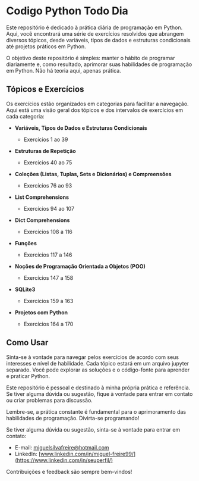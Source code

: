 # Codigo Python Todo Dia

Este repositório é dedicado à prática diária de programação em Python. Aqui, você encontrará uma série de exercícios resolvidos que abrangem diversos tópicos, desde variáveis, tipos de dados e estruturas condicionais até projetos práticos em Python.

O objetivo deste repositório é simples: manter o hábito de programar diariamente e, como resultado, aprimorar suas habilidades de programação em Python. Não há teoria aqui, apenas prática.

## Tópicos e Exercícios

Os exercícios estão organizados em categorias para facilitar a navegação. Aqui está uma visão geral dos tópicos e dos intervalos de exercícios em cada categoria:

* **Variáveis, Tipos de Dados e Estruturas Condicionais**
  
  - Exercícios 1 ao 39

* **Estruturas de Repetição**
  
  - Exercícios 40 ao 75

* **Coleções (Listas, Tuplas, Sets e Dicionários) e Compreensões**
  
  - Exercícios 76 ao 93

* **List Comprehensions**
  
  - Exercícios 94 ao 107

* **Dict Comprehensions**
  
  - Exercícios 108 a 116

* **Funções**
  
  - Exercícios 117 a 146

* **Noções de Programação Orientada a Objetos (POO)**
  
  - Exercícios 147 a 158

* **SQLite3**
  
  - Exercícios 159 a 163 

* **Projetos com Python**
  
  - Exercícios 164 a 170

## Como Usar

Sinta-se à vontade para navegar pelos exercícios de acordo com seus interesses e nível de habilidade. Cada tópico estará em um arquivo jupyter separado. Você pode explorar as soluções e o código-fonte para aprender e praticar Python.

Este repositório é pessoal e destinado à minha própria prática e referência. Se tiver alguma dúvida ou sugestão, fique à vontade para entrar em contato ou criar problemas  para discussão.

Lembre-se, a prática constante é fundamental para o aprimoramento das habilidades de programação. Divirta-se programando!



Se tiver alguma dúvida ou sugestão, sinta-se à vontade para entrar em contato:

* E-mail: [miguelsilvafreire@hotmail.com](mailto:seuemail@example.com)
* LinkedIn: [www.linkedin.com/in/miguel-freire99/](https://www.linkedin.com/in/seuperfil/)

Contribuições e feedback são sempre bem-vindos!

